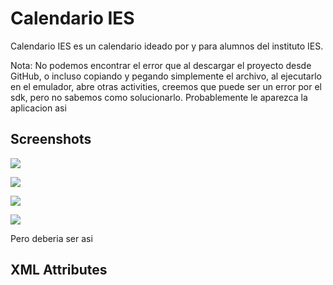 # Calendario IES

Calendario IES es un calendario ideado por y para alumnos del instituto IES.

Nota: No podemos encontrar el error que al descargar el proyecto desde GitHub, o incluso copiando y pegando simplemente el archivo, al ejecutarlo en el emulador, abre otras activities, creemos que puede ser un error por el sdk, pero no sabemos como solucionarlo. Probablemente le aparezca la aplicacion asi

## Screenshots

![](https://github.com/hugomfandrade/CalendarView-Widget/blob/master/art/CalendarView_default.gif)

![](https://github.com/hugomfandrade/CalendarView-Widget/blob/master/art/CalendarView_toolbar.gif?raw=true)

![](https://github.com/hugomfandrade/CalendarView-Widget/blob/master/art/CalendarView_mini_popup.gif?raw=true)

![](https://github.com/hugomfandrade/CalendarView-Widget/blob/master/art/CalendarView_with_events.gif?raw=true)

Pero deberia ser asi

## XML Attributes
